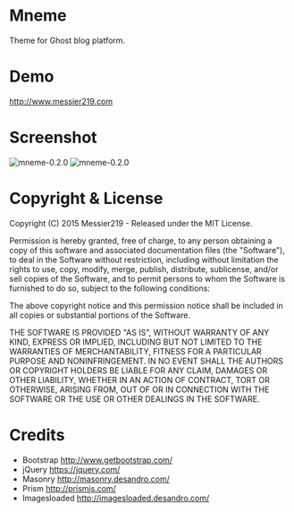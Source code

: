 # Mneme
Theme for Ghost blog platform.

# Demo
http://www.messier219.com

# Screenshot
![mneme-0.2.0](https://cloud.githubusercontent.com/assets/287376/9805464/37d8a424-5874-11e5-862d-448c299a23ee.png)
![mneme-0.2.0](https://cloud.githubusercontent.com/assets/287376/9805466/39eb5f18-5874-11e5-88d6-ad27529ab420.png)

# Copyright & License
Copyright (C) 2015 Messier219 - Released under the MIT License.

Permission is hereby granted, free of charge, to any person obtaining a copy of this software and associated documentation files (the "Software"), to deal in the Software without restriction, including without limitation the rights to use, copy, modify, merge, publish, distribute, sublicense, and/or sell copies of the Software, and to permit persons to whom the Software is furnished to do so, subject to the following conditions:

The above copyright notice and this permission notice shall be included in all copies or substantial portions of the Software.

THE SOFTWARE IS PROVIDED "AS IS", WITHOUT WARRANTY OF ANY KIND, EXPRESS OR IMPLIED, INCLUDING BUT NOT LIMITED TO THE WARRANTIES OF MERCHANTABILITY, FITNESS FOR A PARTICULAR PURPOSE AND NONINFRINGEMENT. IN NO EVENT SHALL THE AUTHORS OR COPYRIGHT HOLDERS BE LIABLE FOR ANY CLAIM, DAMAGES OR OTHER LIABILITY, WHETHER IN AN ACTION OF CONTRACT, TORT OR OTHERWISE, ARISING FROM, OUT OF OR IN CONNECTION WITH THE SOFTWARE OR THE USE OR OTHER DEALINGS IN THE SOFTWARE.

# Credits
* Bootstrap http://www.getbootstrap.com/
* jQuery https://jquery.com/
* Masonry http://masonry.desandro.com/
* Prism http://prismjs.com/
* Imagesloaded http://imagesloaded.desandro.com/
